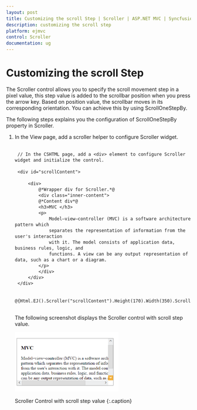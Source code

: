 ```yaml
---
layout: post
title: Customizing the scroll Step | Scroller | ASP.NET MVC | Syncfusion
description: customizing the scroll step
platform: ejmvc
control: Scroller
documentation: ug
---
```


# Customizing the scroll Step

The Scroller control allows you to specify the scroll movement step in a pixel value, this step value is added to the scrollbar position when you press the arrow key. Based on position value, the scrollbar moves in its corresponding orientation. You can achieve this by using ScrollOneStepBy.

The following steps explains you the configuration of ScrollOneStepBy property in Scroller. 

1. In the View page, add a scroller helper to configure Scroller widget.

   ~~~ cshtml

	// In the CSHTML page, add a <div> element to configure Scroller widget and initialize the control.

	<div id="scrollContent">

		<div>                              
			@*Wrapper div for Scroller.*@
			<div class="inner-content">       
			@*Content div*@
			<h3>MVC </h3>	
			<p> 
				Model–view–controller (MVC) is a software architecture pattern which 
				separates the representation of information from the user's interaction
				with it. The model consists of application data, business rules, logic, and
				functions. A view can be any output representation of data, such as a chart or a diagram.
			</p>
			</div>
		</div>
	</div>

	@{Html.EJ().Scroller("scrollContent").Height(170).Width(350).ScrollOneStepBy(50).Render();}
	
   ~~~
   

	The following screenshot displays the Scroller control with scroll step value.

	![](Customizing-the-scroll-Step_images/Customizing-the-scroll-Step_img1.png)

	Scroller Control with scroll step value
	{:.caption}